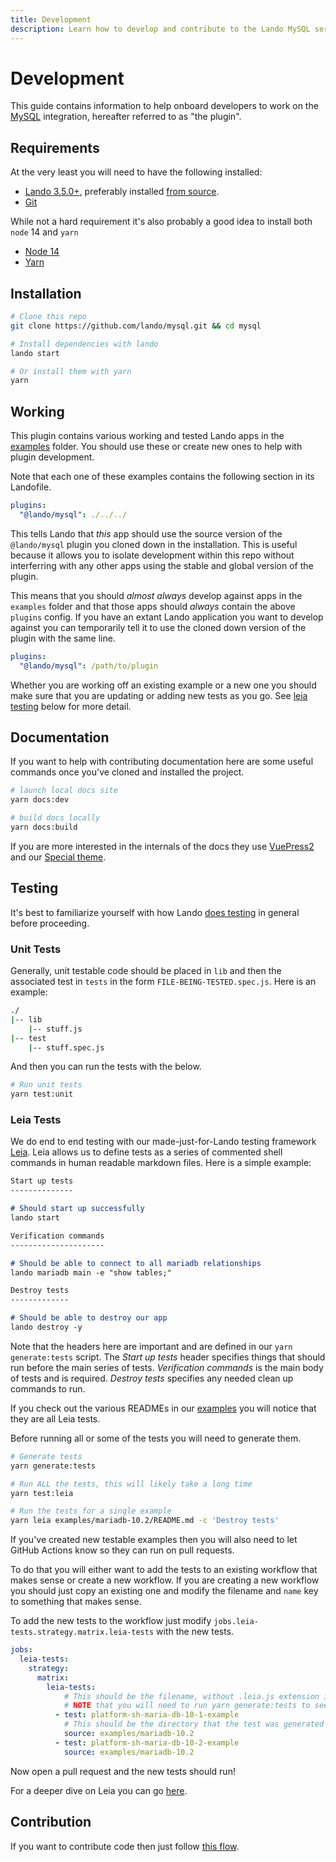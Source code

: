 ```yaml
---
title: Development
description: Learn how to develop and contribute to the Lando MySQL service
---
```


# Development

This guide contains information to help onboard developers to work on the [MySQL](https://www.mysql.com/) integration, hereafter referred to as "the plugin".

## Requirements

At the very least you will need to have the following installed:

* [Lando 3.5.0+](https://docs.lando.dev/basics/installation.html), preferably installed [from source](https://docs.lando.dev/basics/installation.html#from-source).
* [Git](https://git-scm.com/book/en/v2/Getting-Started-Installing-Git)

While not a hard requirement it's also probably a good idea to install both `node` 14 and `yarn`

* [Node 14](https://nodejs.org/dist/latest-v14.x/)
* [Yarn](https://classic.yarnpkg.com/lang/en/docs/install)

## Installation

```bash
# Clone this repo
git clone https://github.com/lando/mysql.git && cd mysql

# Install dependencies with lando
lando start

# Or install them with yarn
yarn
```

## Working

This plugin contains various working and tested Lando apps in the [examples](https://github.com/lando/mysql/tree/main/examples) folder. You should use these or create new ones to help with plugin development.

Note that each one of these examples contains the following section in its Landofile.

```yaml
plugins:
  "@lando/mysql": ./../../
```

This tells Lando that _this_ app should use the source version of the `@lando/mysql` plugin you cloned down in the installation. This is useful because it allows you to isolate development within this repo without interferring with any other apps using the stable and global version of the plugin.

This means that you should _almost always_ develop against apps in the `examples` folder and that those apps should _always_ contain the above `plugins` config. If you have an extant Lando application you want to develop against you can temporarily tell it to use the cloned down version of the plugin with the same line.

```yaml
plugins:
  "@lando/mysql": /path/to/plugin
```

Whether you are working off an existing example or a new one you should make sure that you are updating or adding new tests as you go. See [leia testing](#leia-tests) below for more detail.

## Documentation

If you want to help with contributing documentation here are some useful commands once you've cloned and installed the project.

```bash
# launch local docs site
yarn docs:dev

# build docs locally
yarn docs:build
```

If you are more interested in the internals of the docs they use [VuePress2](https://v2.vuepress.vuejs.org/) and our [Special theme](https://vuepress-theme-default-plus.lando.dev).

## Testing

It's best to familiarize yourself with how Lando [does testing](https://docs.lando.dev/contrib/contrib-testing.html) in general before proceeding.

### Unit Tests

Generally, unit testable code should be placed in `lib` and then the associated test in `tests` in the form `FILE-BEING-TESTED.spec.js`. Here is an example:

```bash
./
|-- lib
    |-- stuff.js
|-- test
    |-- stuff.spec.js
```

And then you can run the tests with the below.

```bash
# Run unit tests
yarn test:unit
```

### Leia Tests

We do end to end testing with our made-just-for-Lando testing framework [Leia](https://github.com/lando/leia). Leia allows us to define tests as a series of commented shell commands in human readable markdown files. Here is a simple example:

```md
Start up tests
--------------

# Should start up successfully
lando start

Verification commands
---------------------

# Should be able to connect to all mariadb relationships
lando mariadb main -e "show tables;"

Destroy tests
-------------

# Should be able to destroy our app
lando destroy -y
```

Note that the headers here are important and are defined in our `yarn generate:tests` script. The _Start up tests_ header specifies things that should run before the main series of tests. _Verification commands_ is the main body of tests and is required. _Destroy tests_ specifies any needed clean up commands to run.

If you check out the various READMEs in our [examples](https://github.com/lando/mysql/tree/main/examples) you will notice that they are all Leia tests.

Before running all or some of the tests you will need to generate them.

```bash
# Generate tests
yarn generate:tests

# Run ALL the tests, this will likely take a long time
yarn test:leia

# Run the tests for a single example
yarn leia examples/mariadb-10.2/README.md -c 'Destroy tests'
```

If you've created new testable examples then you will also need to let GitHub Actions know so they can run on pull requests.

To do that you will either want to add the tests to an existing workflow that makes sense or create a new workflow. If you are creating a new workflow you should just copy an existing one and modify the filename and `name` key to something that makes sense.

To add the new tests to the workflow just modify `jobs.leia-tests.strategy.matrix.leia-tests` with the new tests.

```yaml
jobs:
  leia-tests:
    strategy:
      matrix:
        leia-tests:
            # This should be the filename, without .leia.js extension in the test directory
            # NOTE that you will need to run yarn generate:tests to see these
          - test: platform-sh-maria-db-10-1-example
            # This should be the directory that the test was generated from
            source: examples/mariadb-10.2
          - test: platform-sh-maria-db-10-2-example
            source: examples/mariadb-10.2
```

Now open a pull request and the new tests should run!

For a deeper dive on Leia you can go [here](https://github.com/lando/leia).

## Contribution

If you want to contribute code then just follow [this flow](https://guides.github.com/introduction/flow/).
